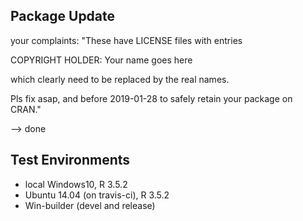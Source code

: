 ## Package Update

your complaints: "These have LICENSE files with entries

  COPYRIGHT HOLDER: Your name goes here

which clearly need to be replaced by the real names.

Pls fix asap, and before 2019-01-28 to safely retain your package on
CRAN."

--> done 


## Test Environments

* local Windows10, R 3.5.2
* Ubuntu 14.04 (on travis-ci), R 3.5.2
* Win-builder (devel and release)




